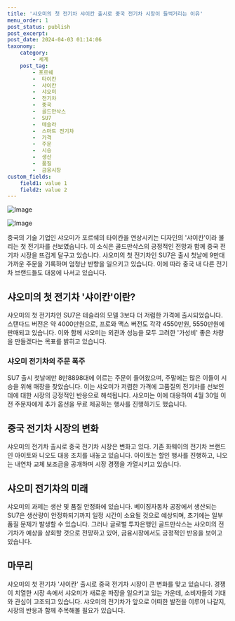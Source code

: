 ```yaml
---
title: '샤오미의 첫 전기차 샤이칸 출시로 중국 전기차 시장이 들썩거리는 이유'
menu_order: 1
post_status: publish
post_excerpt: 
post_date: 2024-04-03 01:14:06
taxonomy:
    category:
        - 세계
    post_tag:
        - 포르쉐
        -  타이칸
        -  샤이칸
        -  샤오미
        -  전기차
        -  중국
        -  골드만삭스
        -  SU7
        -  테슬라
        -  스마트 전기차
        -  가격
        -  주문
        -  시승
        -  생산
        -  품질
        -  금융시장
custom_fields:
    field1: value 1
    field2: value 2
---
```


![Image](https://imgnews.pstatic.net/image/008/2024/04/02/0005020373_001_20240402141603130.jpg?type=w647)

![Image](https://imgnews.pstatic.net/image/008/2024/04/02/0005020373_002_20240402141605100.jpg?type=w647)

중국의 기술 기업인 샤오미가 포르쉐의 타이칸을 연상시키는 디자인의 '샤이칸'이라 불리는 첫 전기차를 선보였습니다. 이 소식은 골드만삭스의 긍정적인 전망과 함께 중국 전기차 시장을 뜨겁게 달구고 있습니다. 샤오미의 첫 전기차인 SU7은 출시 첫날에 9만대 가까운 주문을 기록하며 엄청난 반향을 일으키고 있습니다. 이에 따라 중국 내 다른 전기차 브랜드들도 대응에 나서고 있습니다.
## 샤오미의 첫 전기차 '샤이칸'이란?
샤오미의 첫 전기차인 SU7은 테슬라의 모델 3보다 더 저렴한 가격에 출시되었습니다. 스탠다드 버전은 약 4000만원으로, 프로와 맥스 버전도 각각 4550만원, 5550만원에 판매되고 있습니다. 이와 함께 샤오미는 외관과 성능을 모두 고려한 '가성비' 좋은 차량을 만들겠다는 목표를 밝히고 있습니다.
### 샤오미 전기차의 주문 폭주
SU7 출시 첫날에만 8만8898대에 이르는 주문이 들어왔으며, 주말에는 많은 이들이 시승을 위해 매장을 찾았습니다. 이는 샤오미가 저렴한 가격에 고품질의 전기차를 선보인 데에 대한 시장의 긍정적인 반응으로 해석됩니다. 샤오미는 이에 대응하여 4월 30일 이전 주문자에게 추가 옵션을 무료 제공하는 행사를 진행하기도 했습니다.
## 중국 전기차 시장의 변화
샤오미의 전기차 출시로 중국 전기차 시장은 변화고 있다. 기존 화웨이의 전기차 브랜드인 아이토와 니오도 대응 조치를 내놓고 있습니다. 아이토는 할인 행사를 진행하고, 니오는 내연차 교체 보조금을 공개하며 시장 경쟁을 가열시키고 있습니다.
## 샤오미 전기차의 미래
샤오미의 과제는 생산 및 품질 안정화에 있습니다. 베이징자동차 공장에서 생산되는 SU7은 생산량이 안정화되기까지 일정 시간이 소요될 것으로 예상되며, 초기에는 일부 품질 문제가 발생할 수 있습니다. 그러나 글로벌 투자은행인 골드만삭스는 샤오미의 전기차가 예상을 상회할 것으로 전망하고 있어, 금융시장에서도 긍정적인 반응을 보이고 있습니다.
## 마무리
샤오미의 첫 전기차 '샤이칸' 출시로 중국 전기차 시장이 큰 변화를 맞고 있습니다. 경쟁이 치열한 시장 속에서 샤오미가 새로운 파장을 일으키고 있는 가운데, 소비자들의 기대와 관심이 고조되고 있습니다. 샤오미의 전기차가 앞으로 어떠한 발전을 이루어 나갈지, 시장의 반응과 함께 주목해볼 필요가 있습니다.
